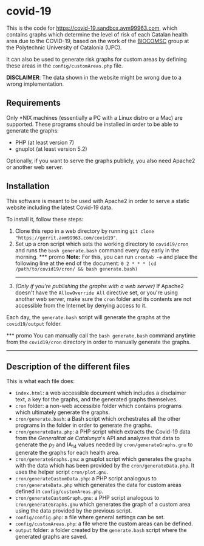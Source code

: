 # covid-19
This is the code for https://covid-19.sandbox.avm99963.com, which contains graphs which determine the level of risk of each Catalan health area due to the COVID-19, based on the work of the [BIOCOMSC](https://biocomsc.upc.edu/en/covid-19/daily-report) group at the Polytechnic University of Catalonia (UPC).

It can also be used to generate risk graphs for custom areas by defining these areas in the `config/customAreas.php` file.

**DISCLAIMER**: The data shown in the website might be wrong due to a wrong implementation.

## Requirements
Only \*NIX machines (essentially a PC with a Linux distro or a Mac) are supported. These programs should be installed in order to be able to generate the graphs:

* PHP (at least version 7)
* gnuplot (at least version 5.2)

Optionally, if you want to serve the graphs publicly, you also need Apache2 or another web server.

## Installation
This software is meant to be used with Apache2 in order to serve a static website including the latest Covid-19 data.

To install it, follow these steps:

1. Clone this repo in a web directory by running `git clone "https://gerrit.avm99963.com/covid19"`.
2. Set up a cron script which sets the working directory to `covid19/cron` and runs the `bash generate.bash` command every day early in the morning.
   *** promo
   **Note:** For this, you can run `crontab -e` and place the following line at the end of the document: `0 2 * * * (cd /path/to/covid19/cron/ && bash generate.bash)`
   ***
3. *(Only if you're publishing the graphs with a web server)* If Apache2 doesn't have the `AllowOverride All` directive set, or you're using another web server, make sure the `cron` folder and its contents are not accessible from the Internet by denying access to it.

Each day, the `generate.bash` script will generate the graphs at the `covid19/output` folder.

*** promo
You can manually call the `bash generate.bash` command anytime from the `covid19/cron` directory in order to manually generate the graphs.
***

## Description of the different files
This is what each file does:

* `index.html`: a web accessible document which includes a disclaimer text, a key for the graphs, and the generated graphs themselves.
* `cron` folder: a non-web accessible folder which contains programs which ultimately generate the graphs.
* `cron/generate.bash`: a Bash script which orchestrates all the other programs in the folder in order to generate the graphs.
* `cron/generateData.php`: a PHP script which extracts the Covid-19 data from the *Generalitat de Catalunya*'s API and analyzes that data to generate the ρ<sub>7</sub> and IA<sub>14</sub> values needed by `cron/generateGraphs.gnu` to generate the graphs for each health area.
* `cron/generateGraphs.gnu`: a gnuplot script which generates the graphs with the data which has been provided by the `cron/generateData.php`. It uses the helper script `cron/plot.gnu`.
* `cron/generateCustomData.php`: a PHP script analogous to `cron/generateData.php` which generates the data for custom areas defined in `config/customAreas.php`.
* `cron/generateCustomGraph.gnu`: a PHP script analogous to `cron/generateGraphs.gnu` which generates the graph of a custom area using the data provided by the previous script.
* `config/config.php`: a file where general settings can be set.
* `config/customAreas.php`: a file where the custom areas can be defined.
* `output` folder: a folder created by the `generate.bash` script where the generated graphs are saved.
